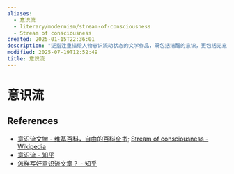 ```yaml
---
aliases:
  - 意识流
  - literary/modernism/stream-of-consciousness
  - Stream of consciousness
created: 2025-01-15T22:36:01
description: "泛指注重描绘人物意识流动状态的文学作品，既包括清醒的意识，更包括无意识、梦幻意识和语言前意识。“意识流”一词是心理学词汇，是在1918年梅·辛克莱评论英国陶罗赛·瑞恰生的小说《旅程》时引入文学界的。意识流文学是现代主义文学的重要分支，主要成就体现在小说领域，在戏剧、诗歌与电影等艺术体裁形式中也有所表现"
modified: 2025-07-19T12:52:49
title: 意识流
---
```


# 意识流

## References

- [意识流文学 - 维基百科，自由的百科全书](https://zh.wikipedia.org/zh-cn/%E6%84%8F%E8%AF%86%E6%B5%81%E6%96%87%E5%AD%A6); [Stream of consciousness - Wikipedia](https://en.wikipedia.org/wiki/Stream_of_consciousness)
- [意识流 - 知乎](https://www.zhihu.com/topic/20038192/hot)
- [怎样写好意识流文章？ - 知乎](https://www.zhihu.com/question/441352025)
